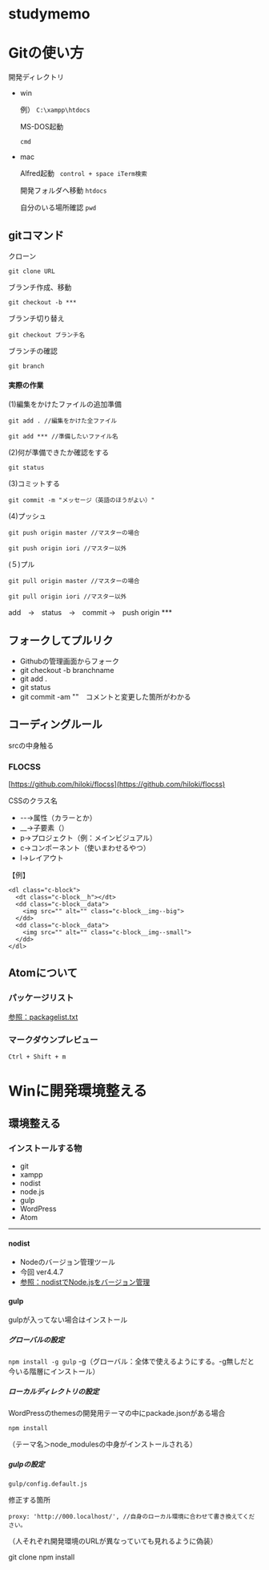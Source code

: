 # studymemo

# Gitの使い方
開発ディレクトリ

- win

  例）
``` C:\xampp\htdocs ```

  MS-DOS起動

  ``` cmd ```

- mac

  Alfred起動 ``` control + space iTerm検索　```

  開発フォルダへ移動 ``` htdocs ```

  自分のいる場所確認 ``` pwd ```

## gitコマンド
クローン

  ``` git clone URL ```

ブランチ作成、移動

  ``` git checkout -b *** ```

ブランチ切り替え

  ``` git checkout ブランチ名 ```

ブランチの確認

  ``` git branch ```





#### 実際の作業

(1)編集をかけたファイルの追加準備
```
git add . //編集をかけた全ファイル
```
```
git add *** //準備したいファイル名
```

(2)何が準備できたか確認をする
```
git status
```

(3)コミットする
```  
git commit -m "メッセージ（英語のほうがよい）"
```

(4)プッシュ
```
git push origin master //マスターの場合
```
```
git push origin iori //マスター以外
```

(５)プル
```
git pull origin master //マスターの場合
```
```
git pull origin iori //マスター以外
```


add　→　status　→　commit →　push origin ***

## フォークしてプルリク

- Githubの管理画面からフォーク
- git checkout -b branchname
- git add .
- git status
- git commit -am ""　コメントと変更した箇所がわかる



## コーディングルール

srcの中身触る

### FLOCSS
[https://github.com/hiloki/flocss](https://github.com/hiloki/flocss)

CSSのクラス名
- --→属性（カラーとか）
- __→子要素（）
- p→プロジェクト（例：メインビジュアル）
- c→コンポーネント（使いまわせるやつ）
- l→レイアウト

【例】
```
<dl class="c-block">
  <dt class="c-block__h"></dt>
  <dd class="c-block__data">
    <img src="" alt="" class="c-block__img--big">
  </dd>
  <dd class="c-block__data">
    <img src="" alt="" class="c-block__img--small">
  </dd>
</dl>
```

## Atomについて
### パッケージリスト

[参照：packagelist.txt](https://github.com/yat8823jp/atomcy/blob/master/packagelist.txt)

### マークダウンプレビュー
``` Ctrl + Shift + m ```



# Winに開発環境整える

## 環境整える

### インストールする物
- git
- xampp
- nodist
- node.js
- gulp
- WordPress
- Atom

***
#### nodist
- Nodeのバージョン管理ツール
- 今回 ver4.4.7
- [参照：nodistでNode.jsをバージョン管理](http://qiita.com/satoyan419/items/56e0b5f35912b9374305)


#### gulp
gulpが入ってない場合はインストール
##### グローバルの設定
``` npm install -g gulp ```
-g（グローバル：全体で使えるようにする。-g無しだと今いる階層にインストール）

##### ローカルディレクトリの設定
WordPressのthemesの開発用テーマの中にpackade.jsonがある場合

``` npm install ```

（テーマ名＞node_modulesの中身がインストールされる）

##### gulpの設定

``` gulp/config.default.js ```

修正する箇所
```
proxy: 'http://000.localhost/', //自身のローカル環境に合わせて書き換えてください。
```
（人それぞれ開発環境のURLが異なっていても見れるように偽装）



git clone
npm install

